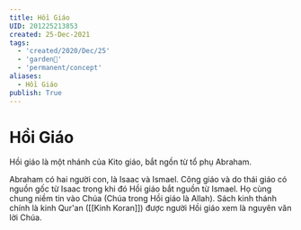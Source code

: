 ```yaml
---
title: Hồi Giáo
UID: 201225213853
created: 25-Dec-2021
tags:
  - 'created/2020/Dec/25'
  - 'garden🏡'
  - 'permanent/concept'
aliases:
  - Hồi Giáo
publish: True
---
```

# Hồi Giáo

Hồi giáo là một nhánh của Kito giáo, bắt ngồn từ tổ phụ Abraham.

Abraham có hai người con, là Isaac và Ismael. Công giáo và do thái giáo có nguồn gốc từ Isaac trong khi đó Hồi giáo bắt nguồn từ Ismael. Họ cùng chung niềm tin vào Chúa (Chúa trong Hồi giáo là Allah). Sách kinh thánh chính là kinh Qur'an ([[Kinh Koran]]) được người Hồi giáo xem là nguyên văn lời Chúa.